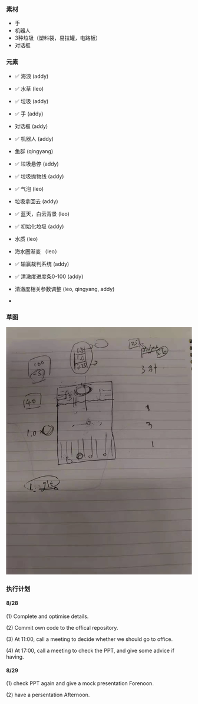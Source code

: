 ### 素材
- 手
- 机器人
- 3种垃圾（塑料袋，易拉罐，电路板）
- 对话框

### 元素
- ✅ 海浪 (addy)
- ✅ 水草 (leo)
- ✅ 垃圾 (addy)
- ✅ 手 (addy)
- 对话框 (addy)
- ✅ 机器人 (addy)
- 鱼群 (qingyang)

- ✅ 垃圾悬停 (addy)
- ✅ 垃圾抛物线 (addy)
- ✅ 气泡 (leo)
- 垃圾拿回去 (addy)
- ✅ 蓝天，白云背景 (leo)
- ✅ 初始化垃圾 (addy)
- 水质  (leo)
- 海水圈渐变 （leo）

- ✅ 输赢裁判系统 (addy)
- ✅ 清澈度进度条0-100 (addy)
- 清澈度相关参数调整 (leo, qingyang, addy)
- 

### 草图
![](./demands/draft_08.23.jpeg)


### 执行计划
#### 8/28 
(1) Complete and optimise details.

(2) Commit own code to the offical repository.

(3) At 11:00, call a meeting to decide whether we should go to office.

(4) At 17:00, call a meeting to check the PPT, and give some advice if having.

#### 8/29 
(1) check PPT again and give a mock presentation Forenoon.

(2) have a persentation Afternoon.
